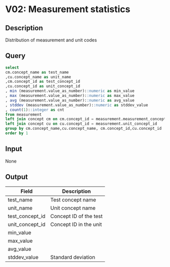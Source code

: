 <!---
Group:vocabulary
Name:V02 Concept mapping
Author:Dmitry Kuznetsov
CDM Version: 5.3
-->

# V02: Measurement statistics

## Description
Distribution of measurement and unit codes

## Query
```sql
select
cm.concept_name as test_name
,cu.concept_name as unit_name
,cm.concept_id as test_concept_id
,cu.concept_id as unit_concept_id
, min (measurement.value_as_number)::numeric as min_value
, max (measurement.value_as_number)::numeric as max_value
, avg (measurement.value_as_number)::numeric as avg_value
, stddev (measurement.value_as_number)::numeric as stddev_value
, count(1)::integer as cnt
from measurement
left join concept cm on cm.concept_id = measurement.measurement_concept_id
left join concept cu on cu.concept_id = measurement.unit_concept_id
group by cm.concept_name,cu.concept_name, cm.concept_id,cu.concept_id
order by 1

```

## Input

None

## Output

| Field |  Description |
| --- | --- |
|  test_name|  Test concept name |
|  unit_name |  Unit concept name |
|  test_concept_id |  Concept ID of the test|
|  unit_concept_id |  Concept ID in the unit |
|  min_value |   |
|  max_value|   |
|  avg_value|  |
| stddev_value| Standard deviation |


